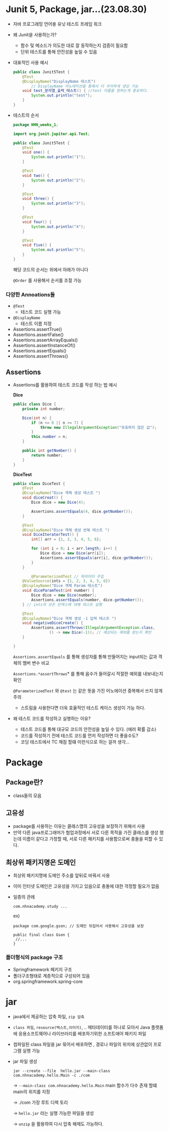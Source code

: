 # Junit 5, Package, jar…(23.08.30)

- 자바 프로그래밍 언어용 유닛 테스트 프레임 워크
- 왜 Junit을 사용하는가?
    - 함수 및 메소드가 의도한 대로 잘 동작하는지 검증이 필요함
    - 단위 테스트를 통해 안전성을 높일 수 있음
- 대표적인 사용 예시
    
    ```java
    public class Junit5Test {
        @Test
        @DisplayName("DisplayName 테스트")
            // DisplayName 어노테이션을 통해서 더 우아하게 생성 가능
        void test_문자열_출력_테스트() { //test 이름을 정하는게 중요하다.
            System.out.println("test");
        }
    }
    ```
    
- 테스트의 순서
    
    ```java
    package NHN_weeks_1;
    
    import org.junit.jupiter.api.Test;
    
    public class Junit5Test {
        @Test
        void one() {
            System.out.println("1");
        }
    
        @Test
        void two() {
            System.out.println("2");
        }
    
        @Test
        void three() {
            System.out.println("3");
        }
    
        @Test
        void four() {
            System.out.println("4");
        }
    
        @Test
        void five() {
            System.out.println("5");
        }
    }
    ```
    
    해당 코드의 순서는 위에서 아래가 아니다 
    
    `@Order` 를 사용해서 순서를 조절 가능 
    

### 다양한 Annoations들

- `@Test`
    - 테스트 코드 실행 가능
- `@DisplayName`
    - 테스트 이름 지정
- Assertions.assertTrue()
- Assertions.assertFalse()
- Assertions.assertArrayEquals()
- Assertions.assertInstanceOf()
- Assertions.assertEquals()
- Assertions.assertThrows()

## Assertions

- Assertions를 활용하여 테스트 코드를 작성 하는 법 예시
    
    **Dice** 
    
    ```java
    public class Dice {
        private int number;
    
        Dice(int n) {
            if (n <= 0 || n >= 7) {
                throw new IllegalArgumentException("유효하지 않은 값");
            }
            this.number = n;
        }
    
        public int getNumber() {
            return number;
        }
    }
    ```
    
    **DiceTest**
    
    ```java
    public class DiceTest {
        @Test
        @DisplayName("Dice 객체 생성 테스트 ")
        void diceCreat() {
            Dice dice = new Dice(4);
    
            Assertions.assertEquals(4, dice.getNumber());
        }
    
        @Test
        @DisplayName("Dice 객체 생성 반복 테스트 ")
        void DiceIteratorTest() {
            int[] arr = {1, 2, 3, 4, 5, 6};
    
            for (int i = 0; i < arr.length; i++) {
                Dice dice = new Dice(arr[i]);
                Assertions.assertEquals(arr[i], dice.getNumber());
            }
        }
    
    		@ParameterizedTest // 파라미터 주입 
        @ValueSource(ints = {1, 2, 3, 4, 5, 6})
        @DisplayName("Dice 객체 Param 테스트")
        void diceParamTest(int number) {
            Dice dice = new Dice(number);
            Assertions.assertEquals(number, dice.getNumber());
        } // ints의 모든 인덱스에 대해 테스트 실행 
    
        @Test
        @DisplayName("Dice 객체 생성 -1 입력 테스트 ")
        void negativeDiceCreate() {
            Assertions.assertThrows(IllegalArgumentException.class,
                    () -> new Dice(-1)); // 예상되는 예외를 받는지 확인
        }
    
    }
    ```
    
    `Assertions.assertEquals` 를 통해 생성자를 통해 만들어지는 input되는 값과 객체의 멤버 변수 비교 
    
    `Assertions.*assertThrows`* 를 통해 음수가 들어갈시 적절한 예외를 내보내는지 확인 
    
    `@ParameterizedTest` 와  `@test` 는 같은 뜻을 가진 어노에이션 중복해서 쓰지 않게 주의 
    
     - 스트림을 사용한다면 더욱 효율적인 테스트 케이스 생성이 가능 하다.
    
- 왜 테스트 코드를 작성하고 실행하는 이유?
    - 테스트 코드를 통해 대규모 코드의 안전성을 높일 수 있다. (에러 확률 감소)
    - 코드를 작성하기 전에 테스트 코드를 먼저 작성하면 더 좋을수도?
    - 코딩 테스트에서 TC 채점 할떄 이런식으로 하는 걸까 생각…
    

# Package

## Package란?

- class들의 모음

## 고유성

- package를 사용하는 이유는 클래스명의 고유성을 보장하기 위해서 사용
- 만약 다른 java프로그래머가 협업과정에서 서로 다른 목적을 가진 클래스를 생성 했는데 이름이 같다고 가정할 때, 서로 다른 패키지를 사용함으로써 충돌을 피할 수 있다.

## 최상위 패키지명은 도메인

- 최상위 패키지명에 도메인 주소를 앞뒤로 바꿔서 사용
- 이미 인터넷 도메인은 고유성을 가지고 있음으로 충돌에 대한 걱정할 필요가 없음
- 일종의 관례
    
    `com.nhnacademy.study ...`
    
    ex)
    
    ```
    package com.google.gson; // 도메인 뒤집어서 사용해서 고유성을 보장 
    
    public final class Gson {
     //...
    }
    ```
    

### 폴더형식의 package 구조

- Springframework 페키지 구조
- 폴더구조형태로 계층적으로 구성되어 있음
- org.springframework.spring-core

# jar

- java에서 제공하는 압축 파일, `zip 압축`
- `class 파일`, `resource(텍스트,이미지)`, .. 메타데이터를 하나로 모아서 Java 플랫폼에 응용소프트웨어나 라이브러리를 배포하기위한 소프트애어 패키지 파일
- 컴파일된 class 파일을 jar 묶어서 배포하면 , 경로나 파일의 위치에 상관없이 프로그램 실행 가능
- jar 파일 생성
    
    `jar --create --file  hello.jar --main-class com.nhnacademy.hello.Main -c ./com`
    
    → `--main-class com.nhnacademy.hello.Main` main 함수가 다수 존재 할떄 main의 위치를 지정 
    
    → ./com 가장 루트 디렉 토리 
    
    → `hello.jar` 라는 실행 가능한 파일을 생성 
    
    → `unzip` 을 활용하여 다시 압축 해제도 가능하다.
